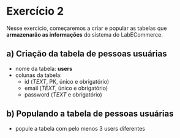 # Exercício 2
Nesse exercício, começaremos a criar e popular as tabelas que **armazenarão as informações** do sistema do LabECommerce.


## a) Criação da tabela de **pessoas usuárias**
- nome da tabela: **users**
- colunas da tabela:
  - id (*TEXT*, PK, único e obrigatório)
  - email (*TEXT*, único e obrigatório)
  - password (*TEXT* e obrigatório)


## b) Populando a tabela de **pessoas usuárias**
- popule a tabela com pelo menos 3 users diferentes
